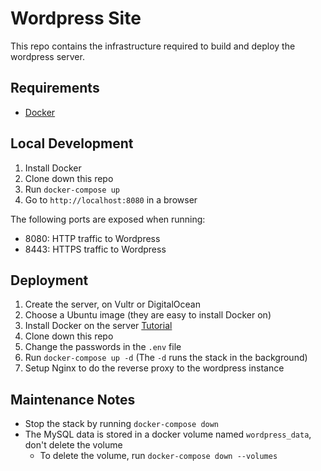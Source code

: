 # Wordpress Site

This repo contains the infrastructure required to build and deploy the wordpress server.

## Requirements
- [Docker](https://www.docker.com/get-started)

## Local Development

1. Install Docker
2. Clone down this repo
3. Run `docker-compose up`
4. Go to `http://localhost:8080` in a browser

The following ports are exposed when running:
- 8080: HTTP traffic to Wordpress
- 8443: HTTPS traffic to Wordpress

## Deployment

1. Create the server, on Vultr or DigitalOcean
2. Choose a Ubuntu image (they are easy to install Docker on)
3. Install Docker on the server [Tutorial](https://www.digitalocean.com/community/tutorials/how-to-install-and-use-docker-on-ubuntu-18-04)
4. Clone down this repo
5. Change the passwords in the `.env` file
5. Run `docker-compose up -d` (The `-d` runs the stack in the background)
6. Setup Nginx to do the reverse proxy to the wordpress instance

## Maintenance Notes
- Stop the stack by running `docker-compose down`
- The MySQL data is stored in a docker volume named `wordpress_data`, don't delete the volume
    - To delete the volume, run `docker-compose down --volumes`